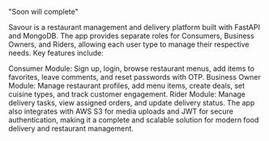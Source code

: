 "Soon will complete"



Savour is a restaurant management and delivery platform built with FastAPI and MongoDB. The app provides separate roles for Consumers, Business Owners, and Riders, allowing each user type to manage their respective needs. Key features include:

Consumer Module: Sign up, login, browse restaurant menus, add items to favorites, leave comments, and reset passwords with OTP.
Business Owner Module: Manage restaurant profiles, add menu items, create deals, set cuisine types, and track customer engagement.
Rider Module: Manage delivery tasks, view assigned orders, and update delivery status.
The app also integrates with AWS S3 for media uploads and JWT for secure authentication, making it a complete and scalable solution for modern food delivery and restaurant management.
